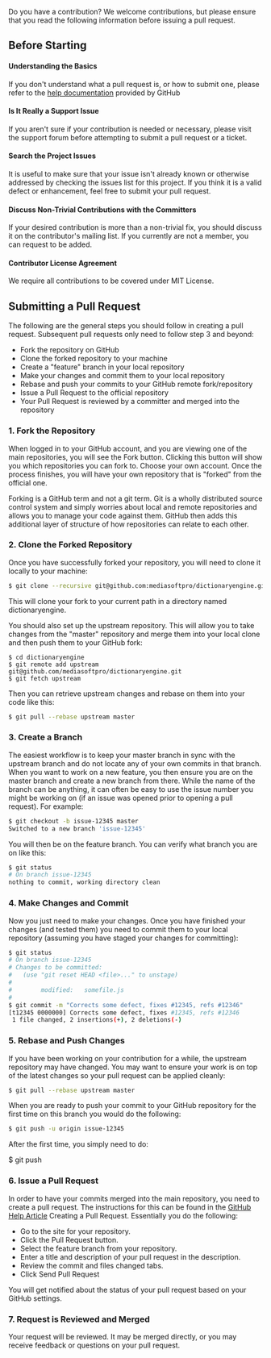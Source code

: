 Do you have a contribution? We welcome contributions, but please ensure that you read the following information before issuing a pull request.

## Before Starting

#### Understanding the Basics
If you don't understand what a pull request is, or how to submit one, please refer to the [help documentation](https://help.github.com/articles/about-pull-requests/ "help documentation") provided by GitHub

#### Is It Really a Support Issue

If you aren't sure if your contribution is needed or necessary, please visit the support forum before attempting to submit a pull request or a ticket.

#### Search the Project Issues
It is useful to make sure that your issue isn't already known or otherwise addressed by checking the issues list for this project. If you think it is a valid defect or enhancement, feel free to submit your pull request.

#### Discuss Non-Trivial Contributions with the Committers
If your desired contribution is more than a non-trivial fix, you should discuss it on the contributor's mailing list. If you currently are not a member, you can request to be added.

#### Contributor License Agreement
We require all contributions to be covered under MIT License.

## Submitting a Pull Request

The following are the general steps you should follow in creating a pull request. Subsequent pull requests only need to follow step 3 and beyond:
- Fork the repository on GitHub
- Clone the forked repository to your machine
- Create a "feature" branch in your local repository
- Make your changes and commit them to your local repository
- Rebase and push your commits to your GitHub remote fork/repository
- Issue a Pull Request to the official repository
- Your Pull Request is reviewed by a committer and merged into the repository

### 1. Fork the Repository
When logged in to your GitHub account, and you are viewing one of the main repositories, you will see the Fork button. Clicking this button will show you which repositories you can fork to. Choose your own account. Once the process finishes, you will have your own repository that is "forked" from the official one.

Forking is a GitHub term and not a git term. Git is a wholly distributed source control system and simply worries about local and remote repositories and allows you to manage your code against them. GitHub then adds this additional layer of structure of how repositories can relate to each other.

### 2. Clone the Forked Repository
Once you have successfully forked your repository, you will need to clone it locally to your machine:

```bash
$ git clone --recursive git@github.com:mediasoftpro/dictionaryengine.git dictionaryengine
```

This will clone your fork to your current path in a directory named dictionaryengine.

You should also set up the upstream repository. This will allow you to take changes from the "master" repository and merge them into your local clone and then push them to your GitHub fork:

    $ cd dictionaryengine
    $ git remote add upstream git@github.com/mediasoftpro/dictionaryengine.git
    $ git fetch upstream


Then you can retrieve upstream changes and rebase on them into your code like this:

```bash
$ git pull --rebase upstream master
```

### 3. Create a Branch
The easiest workflow is to keep your master branch in sync with the upstream branch and do not locate any of your own commits in that branch. When you want to work on a new feature, you then ensure you are on the master branch and create a new branch from there. While the name of the branch can be anything, it can often be easy to use the issue number you might be working on (if an issue was opened prior to opening a pull request). For example:

```bash
$ git checkout -b issue-12345 master
Switched to a new branch 'issue-12345'
```
You will then be on the feature branch. You can verify what branch you are on like this:

```bash
$ git status
# On branch issue-12345
nothing to commit, working directory clean
```
### 4. Make Changes and Commit

Now you just need to make your changes. Once you have finished your changes (and tested them) you need to commit them to your local repository (assuming you have staged your changes for committing):

```bash
$ git status
# On branch issue-12345
# Changes to be committed:
#   (use "git reset HEAD <file>..." to unstage)
#
#        modified:   somefile.js
#
$ git commit -m "Corrects some defect, fixes #12345, refs #12346"
[t12345 0000000] Corrects some defect, fixes #12345, refs #12346
 1 file changed, 2 insertions(+), 2 deletions(-)
```

### 5. Rebase and Push Changes
If you have been working on your contribution for a while, the upstream repository may have changed. You may want to ensure your work is on top of the latest changes so your pull request can be applied cleanly:

```bash
$ git pull --rebase upstream master
```
When you are ready to push your commit to your GitHub repository for the first time on this branch you would do the following:

```bash
$ git push -u origin issue-12345
```
After the first time, you simply need to do:

$ git push

### 6. Issue a Pull Request

In order to have your commits merged into the main repository, you need to create a pull request. The instructions for this can be found in the [GitHub Help Article](https://help.github.com/articles/creating-a-pull-request "GitHub Help Article") Creating a Pull Request. Essentially you do the following:

- Go to the site for your repository.
- Click the Pull Request button.
- Select the feature branch from your repository.
- Enter a title and description of your pull request in the description.
- Review the commit and files changed tabs.
- Click Send Pull Request

You will get notified about the status of your pull request based on your GitHub settings.

### 7. Request is Reviewed and Merged
Your request will be reviewed. It may be merged directly, or you may receive feedback or questions on your pull request.